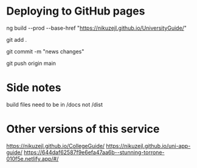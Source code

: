 # Deploying to GitHub pages
ng build --prod --base-href "https://nikuzejl.github.io/UniversityGuide/"

git add .

git commit -m "news changes"

git push origin main

# Side notes
build files need to be in /docs not /dist

# Other versions of this service
https://nikuzejl.github.io/CollegeGuide/
https://nikuzejl.github.io/uni-app-guide/
https://644daf62587f9e6efa47aa6b--stunning-torrone-010f5e.netlify.app/#/


